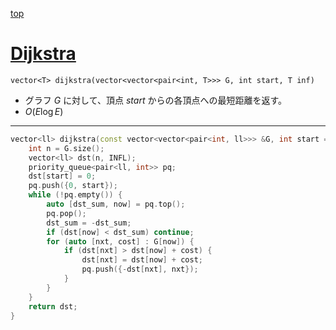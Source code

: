 [top](../../README.md)

# [Dijkstra](./dij.cpp)

`vector<T> dijkstra(vector<vector<pair<int, T>>> G, int start, T inf)`
- グラフ $G$ に対して、頂点 $start$ からの各頂点への最短距離を返す。
- $O(E\log{E})$

---

```cpp
vector<ll> dijkstra(const vector<vector<pair<int, ll>>> &G, int start = 0) {
    int n = G.size();
    vector<ll> dst(n, INFL);
    priority_queue<pair<ll, int>> pq;
    dst[start] = 0;
    pq.push({0, start});
    while (!pq.empty()) {
        auto [dst_sum, now] = pq.top();
        pq.pop();
        dst_sum = -dst_sum;
        if (dst[now] < dst_sum) continue;
        for (auto [nxt, cost] : G[now]) {
            if (dst[nxt] > dst[now] + cost) {
                dst[nxt] = dst[now] + cost;
                pq.push({-dst[nxt], nxt});
            }
        }
    }
    return dst;
}
```